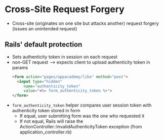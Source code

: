 # Cross-Site Request Forgery
- Cross-site (originates on one site but attacks another) request forgery (issues an unintended request)


## Rails' default protection
- Sets authenticity token in session on each request
- non-GET request --> expects client to upload authenticity token in params
  ```html
  <form action="pages/appacademy/like" method="post">
    <input type="hidden"
       name="authenticity_token"
       value="<%= form_authenticity_token %>">
  </form>
  ```
- ```form_authenticity_token``` helper compares user session token with authenticity token stored in form
  - If equal, user submitting form was the one who requested it
  - If not equal, Rails will raise the ActionController::InvalidAuthenticityToken exception (from application_controller.rb)
